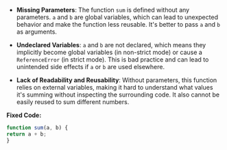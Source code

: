 * **Missing Parameters**: The function `sum` is defined without any parameters. `a` and `b` are global variables, which
can lead to unexpected behavior and make the function less reusable. It's better to pass `a` and `b` as arguments.

* **Undeclared Variables**: `a` and `b` are not declared, which means they implicitly become global variables (in
non-strict mode) or cause a `ReferenceError` (in strict mode). This is bad practice and can lead to unintended side
effects if `a` or `b` are used elsewhere.

* **Lack of Readability and Reusability**: Without parameters, this function relies on external variables, making it
hard to understand what values it's summing without inspecting the surrounding code. It also cannot be easily reused to
sum different numbers.

**Fixed Code:**

```javascript
function sum(a, b) {
return a + b;
}
```